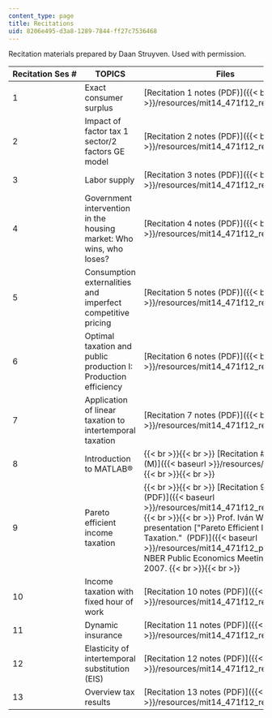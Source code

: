 ```yaml
---
content_type: page
title: Recitations
uid: 8206e495-d3a8-1289-7844-ff27c7536468
---
```


Recitation materials prepared by Daan Struyven. Used with permission.

| Recitation Ses # | TOPICS | Files |
| --- | --- | --- |
| 1 | Exact consumer surplus | [Recitation 1 notes (PDF)]({{< baseurl >}}/resources/mit14_471f12_recnotes1) |
| 2 | Impact of factor tax 1 sector/2 factors GE model | [Recitation 2 notes (PDF)]({{< baseurl >}}/resources/mit14_471f12_recnotes2) |
| 3 | Labor supply | [Recitation 3 notes (PDF)]({{< baseurl >}}/resources/mit14_471f12_recnotes3) |
| 4 | Government intervention in the housing market: Who wins, who loses? | [Recitation 4 notes (PDF)]({{< baseurl >}}/resources/mit14_471f12_recnotes4) |
| 5 | Consumption externalities and imperfect competitive pricing | [Recitation 5 notes (PDF)]({{< baseurl >}}/resources/mit14_471f12_recnotes5) |
| 6 | Optimal taxation and public production I: Production efficiency | [Recitation 6 notes (PDF)]({{< baseurl >}}/resources/mit14_471f12_recnotes6) |
| 7 | Application of linear taxation to intertemporal taxation | [Recitation 7 notes (PDF)]({{< baseurl >}}/resources/mit14_471f12_recnotes7) |
| 8 | Introduction to MATLAB® |  {{< br >}}{{< br >}} [Recitation #8 ODE (M)]({{< baseurl >}}/resources/rec8_ode) {{< br >}}{{< br >}}  |
| 9 | Pareto efficient income taxation |  {{< br >}}{{< br >}} [Recitation 9 notes (PDF)]({{< baseurl >}}/resources/mit14_471f12_recnotes9) {{< br >}}{{< br >}} Prof. Iván Werning's presentation ["Pareto Efficient Income Taxation."  (PDF)]({{< baseurl >}}/resources/mit14_471f12_pareto_pres) NBER Public Economics Meeting, April 2007. {{< br >}}{{< br >}}  |
| 10 | Income taxation with fixed hour of work | [Recitation 10 notes (PDF)]({{< baseurl >}}/resources/mit14_471f12_recnotes10) |
| 11 | Dynamic insurance | [Recitation 11 notes (PDF)]({{< baseurl >}}/resources/mit14_471f12_recnotes11) |
| 12 | Elasticity of intertemporal substitution (EIS) | [Recitation 12 notes (PDF)]({{< baseurl >}}/resources/mit14_471f12_recnotes12) |
| 13 | Overview tax results | [Recitation 13 notes (PDF)]({{< baseurl >}}/resources/mit14_471f12_recnotes13)